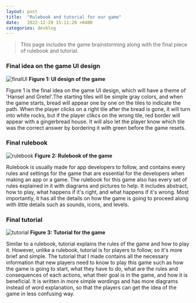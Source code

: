 ```yaml
---
layout: post
title:  "Rulebook and tutorial for our game"
date:   2022-12-20 15:11:20 +0400
categories: devblog
---
```


> This page includes the game brainstorming along with the final piece of rulebook and tutorial.

### Final idea on the game UI design

![finalUI](https://upload.wikimedia.org/wikipedia/commons/6/62/Final_2022-12-20_at_3.14.33_PM.png)
**Figure 1: UI design of the game**

Figure 1 is the final idea on the game UI design, which will have a theme of 'Hansel and Gretel'.The starting tiles will be simple gray colors, and when the game starts, bread will appear one by one on the tiles to indicate the path. When the player clicks on a right tile after the bread is gone, it will turn into white rocks, but if the player clikcs on the wrong tile, red border will appear with a gingerbread house. It will also let the player know which tile was the correct answer by bordering it with green before the game resets.

### Final rulebook

![rulebook](https://upload.wikimedia.org/wikipedia/commons/6/6b/Rulebook_2022-12-24_at_3.27.24_PM.png)
**Figure 2: Rulebook of the game**

 Rulebook is usually made for app developers to follow, and contains every rules and settings for the game that are essential for the developers when making an app or a game. The rulebook for this game also has every set of rules explained in it with diagrams and pictures to help. It includes abstract, how to play, what happens if it's right, and what happens if it's wrong. Most importantly, it has all the details on how the game is going to proceed along with little details such as sounds, icons, and levels.

### Final tutorial

![tutorial](https://upload.wikimedia.org/wikipedia/commons/3/3c/Tutorial_2022-12-24_at_3.34.29_PM.png)
**Figure 3: Tutorial for the game**

Similar to a rulebook, tutorial explains the rules of the game and how to play it. However, unlike a rulebook, tutorial is for players to follow, so it's more  brief and simple. The tutorial that I made contains all the necessary information that new players need to know to play this game such as how the game is going to start, what they have to do, what are the rules and consequences of each actions, what their goal is in the game, and how it is beneficial. It is written in more simple wordings and has more diagrams instead of word explanation, so that the players can get the idea of the game in less confusing way.